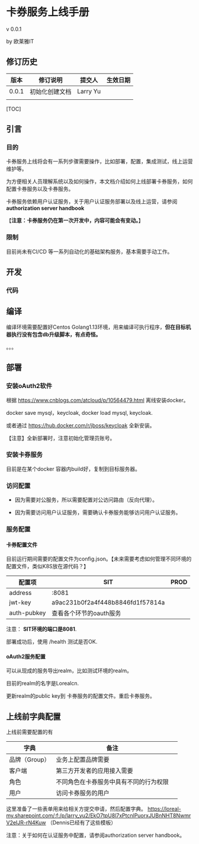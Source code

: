 # 卡券服务上线手册

v 0.0.1

by 欧莱雅IT

## 修订历史

| 版本  | 修订说明       | 提交人   | 生效日期 |
| ----- | -------------- | -------- | -------- |
| 0.0.1 | 初始化创建文档 | Larry Yu |          |
|       |                |          |          |

[TOC]



## 引言

### 目的

卡券服务上线将会有一系列步骤需要操作，比如部署，配置，集成测试，线上运营维护等。

为方便相关人员理解系统以及如何操作，本文档介绍如何上线部署卡券服务，如何配置卡券服务以及卡券服务。

卡券服务依赖用户认证服务，关于用户认证服务部署以及线上运营，请参阅 **authorization server handbook**

【**注意：卡券服务仍在第一次开发中，内容可能会有变动。**】

### 限制

目前尚未有CI/CD 等一系列自动化的基础架构服务，基本需要手动工作。

## 开发

### 代码

## 编译

编译环境需要配置好Centos Golang1.13环境，用来编译可执行程序，**但在目标机器执行没有包含db升级脚本，有点奇怪。**



。。。

## 部署

### 安装oAuth2软件

根据 https://www.cnblogs.com/atcloud/p/10564479.html 离线安装docker。

docker save mysql，keycloak, docker load mysql, keycloak.

或者通过 https://hub.docker.com/r/jboss/keycloak 全新安装。

【注意】全新部署时，注意初始化管理员账号。

### 安装卡券服务

目前是在某个docker 容器内build好，复制到目标服务器。

### 访问配置

- 因为需要对公服务，所以需要配置对公访问路由（反向代理）。

- 因为需要访问用户认证服务，需要确认卡券服务能够访问用户认证服务。


### 服务配置

#### 卡券配置文件

目前运行期间需要的配置文件为config.json。【未来需要考虑如何管理不同环境的配置文件，类似K8S放在源代码？】

| 配置项      | SIT                              | PROD |
| ----------- | -------------------------------- | ---- |
| address     | :8081                            |      |
| jwt-key     | a9ac231b0f2a4f448b8846fd1f57814a |      |
| auth-pubkey | 查看各个环节的oauth服务          |      |



注意： **SIT环境的端口是8081**.

部署成功后，使用 /health 测试是否OK.

#### oAuth2服务配置

可以从现成的服务导出realm，比如测试环境的realm。

目前的realm的名字是Lorealcn.

更新realm的public key到 卡券服务的配置文件。重启卡券服务。

## 上线前字典配置

上线前需要配置的有

| 字典          | 备注                                   |      |
| ------------- | -------------------------------------- | ---- |
| 品牌（Group） | 业务上配置品牌需要                     |      |
| 客户端        | 第三方开发者的应用接入需要             |      |
| 角色          | 不同角色在卡券服务中具有不同的行为权限 |      |
| 用户          | 访问卡券服务的用户                     |      |

这里准备了一些表单用来给相关方提交申请，然后配置字典。 https://loreal-my.sharepoint.com/:f:/p/larry_yu2/EkO7tpU8l7xPtcnlPuorxJUBnNHT8NwmrV2eIJR-rN4Kuw （Dennis已经有了这些模板）

注意：关于如何在认证服务中配置，请参阅authorization server handbook。




























